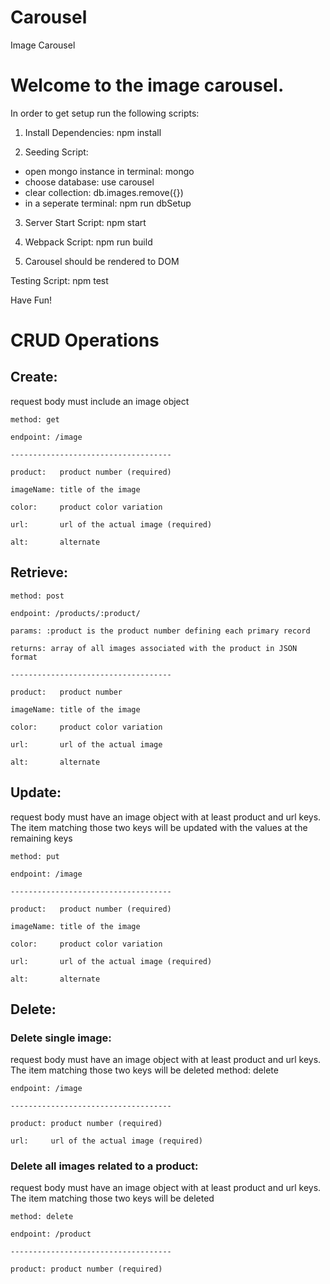 # Carousel
Image Carousel

# Welcome to the image carousel.

In order to get setup run the following scripts:

1) Install Dependencies: npm install

2) Seeding Script:
  - open mongo instance in terminal: mongo
  - choose database: use carousel
  - clear collection: db.images.remove({})
  - in a seperate terminal: npm run dbSetup

3) Server Start Script: npm start

4) Webpack Script: npm run build

5) Carousel should be rendered to DOM


Testing Script: npm test

Have Fun!

# CRUD Operations

## Create:

  request body must include an image object

    method: get

    endpoint: /image

    ------------------------------------

    product:   product number (required)

    imageName: title of the image

    color:     product color variation

    url:       url of the actual image (required)

    alt:       alternate

## Retrieve:
    method: post

    endpoint: /products/:product/

    params: :product is the product number defining each primary record

    returns: array of all images associated with the product in JSON format

    ------------------------------------

    product:   product number

    imageName: title of the image

    color:     product color variation

    url:       url of the actual image

    alt:       alternate

## Update:

  request body must have an image object with at least product and url keys. The item matching those two keys will be updated with the values at the remaining keys

    method: put

    endpoint: /image

    ------------------------------------

    product:   product number (required)

    imageName: title of the image

    color:     product color variation

    url:       url of the actual image (required)

    alt:       alternate

## Delete:

### Delete single image:

  request body must have an image object with at least product and url keys. The item matching those two keys will be deleted
  method: delete

    endpoint: /image

    ------------------------------------

    product: product number (required)

    url:     url of the actual image (required)

### Delete all images related to a product:

  request body must have an image object with at least product and url keys. The item matching those two keys will be deleted

    method: delete

    endpoint: /product

    ------------------------------------

    product: product number (required)

